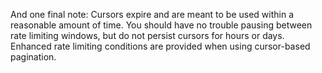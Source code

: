 And one final note:
Cursors expire and are meant to be used within a reasonable amount of time. You should have no trouble pausing between rate limiting windows, but do not persist cursors for hours or days.
Enhanced rate limiting conditions are provided when using cursor-based pagination.
